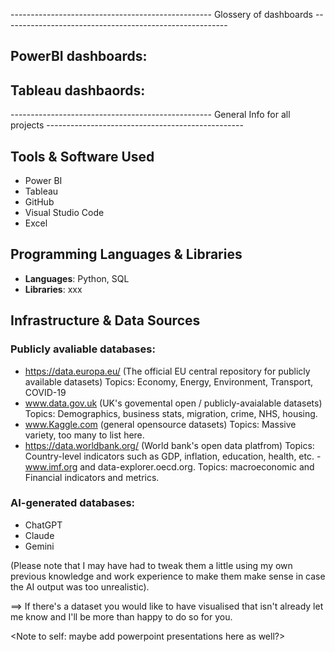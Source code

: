 -------------------------------------------------- Glossery of dashboards --------------------------------------------------------
## PowerBI dashboards:
## Tableau dashbaords:
-------------------------------------------------- General Info for all projects -------------------------------------------------
## Tools & Software Used

- Power BI
- Tableau
- GitHub
- Visual Studio Code
- Excel

## Programming Languages & Libraries
- **Languages**: Python, SQL
- **Libraries**: xxx

## Infrastructure & Data Sources
### Publicly avaliable databases:

- https://data.europa.eu/ (The official EU central repository for publicly available datasets)
    Topics: Economy, Energy, Environment, Transport, COVID-19
- www.data.gov.uk (UK's govemental open / publicly-avaialable datasets)
    Topics: Demographics, business stats, migration, crime, NHS, housing.
- www.Kaggle.com (general opensource datasets)
    Topics: Massive variety, too many to list here.
- https://data.worldbank.org/ (World bank's open data platfrom)
    Topics: Country-level indicators such as GDP, inflation, education, health, etc.
-www.imf.org and data-explorer.oecd.org.
    Topics: macroeconomic and Financial indicators and metrics.

### AI-generated databases:
- ChatGPT
- Claude
- Gemini

(Please note that I may have had to tweak them a little using my own previous knowledge and work experience to make them make sense in case the AI output was too unrealistic).

==> If there's a dataset you would like to have visualised that isn't already let me know and I'll be more than happy to do so for you.

<Note to self: maybe add powerpoint presentations here as well?>